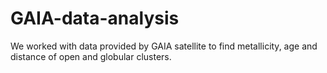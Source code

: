 # GAIA-data-analysis
We worked with data provided by GAIA satellite to find metallicity, age and distance of open and globular clusters.

